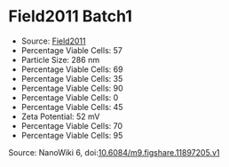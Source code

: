 <a name="material" />

# Field2011 Batch1
<script type="application/ld+json">
  {
    "@context": "https://schema.org/",
    "@type": "ChemicalSubstance",
    "@id": "https://egonw.github.io/nanowiki/nanowiki106.html#material",
    "http://purl.org/dc/terms/conformsTo":
      {
        "@type": "CreativeWork",
        "@id": "https://bioschemas.org/profiles/ChemicalSubstance/0.4-RELEASE/"
      },
    "identfier": "106",
    "name": "Field2011 Batch1",
    "url": "https://egonw.github.io/nanowiki/nanowiki106.html#material",
    "sameAs": "http://127.0.0.1/mediawiki/index.php/Special:URIResolver/Field2011_Batch1"
  }
</script>


* Source: [Field2011](articleField2011.md)
* Percentage Viable Cells: 57 
* Particle Size: 286 nm
* Percentage Viable Cells: 69 
* Percentage Viable Cells: 35 
* Percentage Viable Cells: 90 
* Percentage Viable Cells: 0 
* Percentage Viable Cells: 45 
* Zeta Potential: 52 mV
* Percentage Viable Cells: 70 
* Percentage Viable Cells: 95 


Source: NanoWiki 6, doi:[10.6084/m9.figshare.11897205.v1](https://doi.org/10.6084/m9.figshare.11897205.v1)
